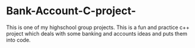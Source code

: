 # Bank-Account-C-project-

This is one of my highschool group projects.
This is a fun and practice c++ project which deals with some banking and accounts ideas and puts them into code.


